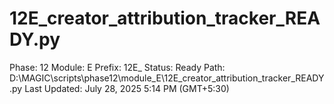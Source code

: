 # 12E_creator_attribution_tracker_READY.py

Phase: 12
Module: E
Prefix: 12E_
Status: Ready
Path: D:\MAGIC\scripts\phase12\module_E\12E_creator_attribution_tracker_READY.py
Last Updated: July 28, 2025 5:14 PM (GMT+5:30)
